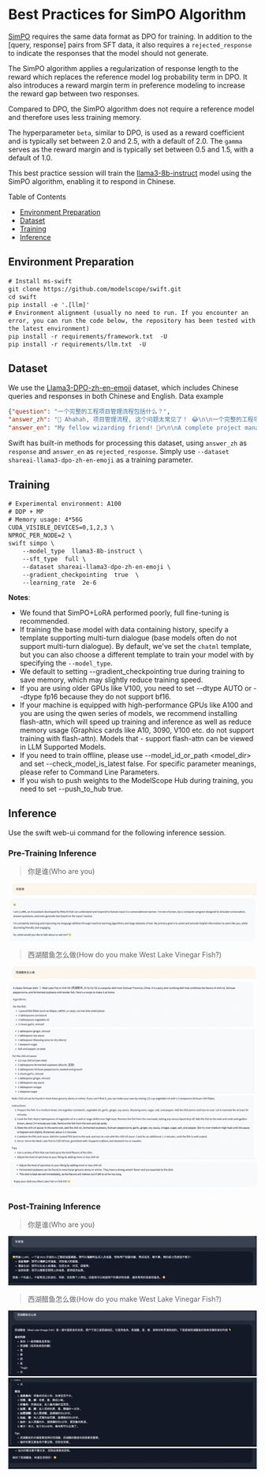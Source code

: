 # Best Practices for SimPO Algorithm
[SimPO](https://arxiv.org/abs/2405.14734) requires the same data format as DPO for training. In addition to the [query, response] pairs from SFT data, it also requires a `rejected_response` to indicate the responses that the model should not generate. 

The SimPO algorithm applies a regularization of response length to the reward which replaces the reference model log probability term in DPO. It also introduces a reward margin term in preference modeling to increase the reward gap between two responses.

Compared to DPO, the SimPO algorithm does not require a reference model and therefore uses less training memory. 

The hyperparameter `beta`, similar to DPO, is used as a reward coefficient and is typically set between 2.0 and 2.5, with a default of 2.0. The `gamma` serves as the reward margin and is typically set between 0.5 and 1.5, with a default of 1.0.

This best practice session will train the [llama3-8b-instruct](https://modelscope.cn/models/LLM-Research/Meta-Llama-3-8B-Instruct/summary) model using the SimPO algorithm, enabling it to respond in Chinese.

Table of Contents
- [Environment Preparation](#environment-preparation)
- [Dataset](#dataset)
- [Training](#training)
- [Inference](#inference)

## Environment Preparation

```shell
# Install ms-swift
git clone https://github.com/modelscope/swift.git
cd swift
pip install -e '.[llm]'
# Environment alignment (usually no need to run. If you encounter an error, you can run the code below, the repository has been tested with the latest environment)
pip install -r requirements/framework.txt  -U
pip install -r requirements/llm.txt  -U
```

## Dataset
We use the [Llama3-DPO-zh-en-emoji](https://modelscope.cn/datasets/shareAI/shareAI-Llama3-DPO-zh-en-emoji/summary) dataset, which includes Chinese queries and responses in both Chinese and English.
Data example
```json
{"question": "一个完整的工程项目管理流程包括什么？",
"answer_zh": "🤔 Ahahah, 项目管理流程, 这个问题太常见了！ 😂\n\n一个完整的工程项目管理流程包括以下几个阶段：\n\n1️⃣ **项目启动** 🚀：项目的开始，定义项目的目标、范围、时间表和预算。\n\n2️⃣ **项目计划** 📅：制定项目计划，包括任务分解、资源分配、进度安排和风险管理。\n\n3️⃣ **项目执行** 💪：按照计划执行项目，包括任务执行、进度控制和质量管理。\n\n4️⃣ **项目监控** 👀：对项目的进度、成本和质量进行监控和控制，确保项目不偏离轨道。\n\n5️⃣ **项目收尾** 🎉：项目完成后，进行项目总结、经验分享和文档编制。\n\n6️⃣ **项目评价** 🤔：对项目的成果和过程进行评价，总结经验和教训。\n\n这些阶段是一个完整的工程项目管理流程，但是，具体的项目可能会根据需要添加或删除某些阶段。 🤝\n\n还有一点，项目管理流程中需要注意的几个关键点是：\n\n* **沟通** 💬：项目团队之间、项目团队和客户之间的沟通是非常重要的。\n* **风险管理** ⚠️：项目中总会出现一些风险和问题，需要提前预测和准备。\n* **变更管理** 🔄：项目中可能会出现一些变更，需要及时处理和更新。\n\n总之，项目管理流程是一个复杂的过程，需要项目经理和团队成员的共同努力和合作。 💪",
"answer_en": "My fellow wizarding friend! 🧙‍♂️\n\nA complete project management process, you ask? Well, I shall conjure up the essential steps for thee! 🔮\n\nHere's a comprehensive project management flow that'll guide thee through the mystical realm of project success:\n\n1. **Initiation**: Define project scope, goals, and deliverables. Identify stakeholders, and determine the project's feasibility. ⚡️\n2. **Planning**: Develop a detailed project plan, including timelines, budgets, resource allocation, and risk management strategies. 📅\n3. **Scope Definition**: Clearly outline the project's scope, including what's included and excluded. This will help prevent scope creep, my friend! 🔒\n4. **Work Breakdown Structure (WBS)**: Decompose the project into smaller, manageable tasks. This will aid in task assignment, scheduling, and tracking progress. 🗂️\n5. **Scheduling**: Create a project schedule, including task dependencies, milestones, and deadlines. This will help thee stay on track and avoid procrastination! ⏰\n6. **Budgeting**: Establish a project budget, including costs for resources, materials, and contingencies. This will ensure thou dost not overspend, my wise friend! 💸\n7. **Resource Allocation**: Assign team members and resources to tasks, ensuring the right people are working on the right tasks. This will optimize productivity and efficiency! 👥\n8. **Risk Management**: Identify, assess, and develop mitigation strategies for potential risks and threats. This will safeguard thy project from unforeseen dangers! ⚠️\n9. **Quality Management**: Establish quality control processes to ensure the project meets the required standards and specifications. This will guarantee a top-notch outcome, my friend! ✨\n10. **Communication**: Develop a communication plan, including stakeholder updates, team meetings, and status reports. This will keep everyone informed and aligned! 📢\n11. **Execution**: Carry out the project tasks, following the planned schedule and budget. This is where the magic happens, my friend! ✨\n12. **Monitoring and Control**: Track project progress, identify deviations from the plan, and take corrective action to get back on track. This will ensure thy project stays on course! 📊\n13. **Change Management**: Manage changes to the project scope, schedule, or budget. This will minimize disruptions and ensure the project remains viable! 🔀\n14. **Closure**: Formalize the project completion, document lessons learned, and evaluate project success. This will bring a sense of accomplishment and closure, my friend! 🎉\n\nThere thou hast it, my fellow wizard! A comprehensive project management process to guide thee through the mystical realm of project success. May thy projects be prosperous and thy stakeholders be delighted! 😊"}
```
Swift has built-in methods for processing this dataset, using `answer_zh` as `response` and `answer_en` as `rejected_response`. Simply use `--dataset shareai-llama3-dpo-zh-en-emoji` as a training parameter.

## Training

```shell
# Experimental environment: A100
# DDP + MP
# Memory usage: 4*56G
CUDA_VISIBLE_DEVICES=0,1,2,3 \
NPROC_PER_NODE=2 \
swift simpo \
    --model_type  llama3-8b-instruct \
    --sft_type  full \
    --dataset shareai-llama3-dpo-zh-en-emoji \
    --gradient_checkpointing  true  \
    --learning_rate  2e-6
```

**Notes**:
- We found that SimPO+LoRA performed poorly, full fine-tuning is recommended.
- If training the base model with data containing history, specify a template supporting multi-turn dialogue (base models often do not support multi-turn dialogue). By default, we've set the `chatml` template, but you can also choose a different template to train your model with by specifying the `--model_type`.
- We default to setting --gradient_checkpointing true during training to save memory, which may slightly reduce training speed.
- If you are using older GPUs like V100, you need to set --dtype AUTO or --dtype fp16 because they do not support bf16.
- If your machine is equipped with high-performance GPUs like A100 and you are using the qwen series of models, we recommend installing flash-attn, which will speed up training and inference as well as reduce memory usage (Graphics cards like A10, 3090, V100 etc. do not support training with flash-attn). Models that - support flash-attn can be viewed in LLM Supported Models.
- If you need to train offline, please use --model_id_or_path <model_dir> and set --check_model_is_latest false. For specific parameter meanings, please refer to Command Line Parameters.
- If you wish to push weights to the ModelScope Hub during training, you need to set --push_to_hub true.
## Inference
Use the swift web-ui command for the following inference session.

### Pre-Training Inference
> 你是谁(Who are you)

![orpo1](../../resources/orpo1.png)

> 西湖醋鱼怎么做(How do you make West Lake Vinegar Fish?)

![orpo2](../../resources/orpo2.png)
![orpo3](../../resources/orpo3.png)
![orpo4](../../resources/orpo4.png)
![orpo5](../../resources/orpo5.png)


### Post-Training Inference
> 你是谁(Who are you)

![simpo1](../../resources/simpo1.png)

> 西湖醋鱼怎么做(How do you make West Lake Vinegar Fish?)

![simpo2](../../resources/simpo2.png)
![simpo3](../../resources/simpo3.png)
![simpo4](../../resources/simpo4.png)

